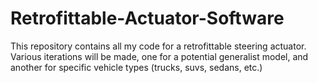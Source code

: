 # Retrofittable-Actuator-Software
This repository contains all my code for a retrofittable steering actuator. Various iterations will be made, one for a potential generalist model, and another for specific vehicle types (trucks, suvs, sedans, etc.)
